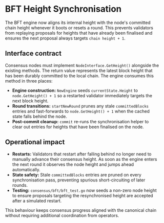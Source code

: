 # BFT Height Synchronisation

The BFT engine now aligns its internal height with the node's committed chain
height whenever it boots or resets a round. This prevents validators from
replaying proposals for heights that have already been finalised and ensures the
next proposal always targets `chain height + 1`.

## Interface contract

Consensus nodes must implement `NodeInterface.GetHeight()` alongside the
existing methods. The return value represents the latest block height that has
been durably committed to the local chain. The engine consumes this method in
three places:

- **Engine construction:** `NewEngine` seeds `currentState.Height` to
  `node.GetHeight() + 1` so a restarted validator immediately targets the next
  block height.
- **Round transitions:** `startNewRound` prunes any stale `committedBlocks`
  entries and fast-forwards to `node.GetHeight() + 1` when the cached state falls
  behind the node.
- **Post-commit cleanup:** `commit` re-runs the synchronisation helper to clear
  out entries for heights that have been finalised on the node.

## Operational impact

- **Restarts:** Validators that restart after falling behind no longer need to
  manually advance their consensus height. As soon as the engine enters the next
  round it observes the node height and jumps ahead automatically.
- **State safety:** Stale `committedBlocks` entries are pruned on every
  synchronisation pass, preventing spurious short-circuiting of later rounds.
- **Testing:** `consensus/bft/bft_test.go` now seeds a non-zero node height to
  ensure proposals targeting the resynchronised height are accepted after a
  simulated restart.

This behaviour keeps consensus progress aligned with the canonical chain without
requiring additional coordination from operators.
